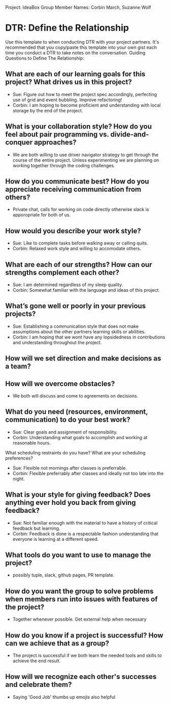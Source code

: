 Project: IdeaBox
Group Member Names: Corbin March, Suzanne Wolf

# DTR: Define the Relationship
Use this template to when conducting DTR with your project partners. It's recommended that you copy/paste this template into your own gist each time you conduct a DTR to take notes on the conversation.
Guiding Questions to Define The Relationship:

## What are each of our learning goals for this project? What drives us in this project?
* Sue: Figure out how to meet the project spec accordingly, perfecting use of grid and event bubbling. Improve refactoring!
* Corbin: I am hoping to become proficient and understanding with local storage by the end of the project.

## What is your collaboration style? How do you feel about pair programming vs. divide-and-conquer approaches?
* We are both willing to use driver navigator strategy to get through the course of the entire project. Unless experimenting we are planning on working together through the coding challenges.

## How do you communicate best? How do you appreciate receiving communication from others?
* Private chat, calls for working on code directly otherwise slack is apporopriate for both of us.
 
 
## How would you describe your work style?
* Sue: Like to complete tasks before walking away or calling quits.
* Corbin: Relaxed work style and willing to accomodate others.


## What are each of our strengths? How can our strengths complement each other?
* Sue: I am determined regardless of my sleep quality.
* Corbin: Somewhat familiar with the language and ideas of this project.


## What’s gone well or poorly in your previous projects?
* Sue: Establishing a communication style that does not make assumptions about the other partners learning skills or abilities.
* Corbin: I am hoping that we wont have any lopsidedness in contributions and understanding throughout the project.


## How will we set direction and make decisions as a team?
## How will we overcome obstacles?
* We both will discuss and come to agreements on decisions.



## What do you need (resources, environment, communication) to do your best work?
* Sue: Clear goals and assignment of responsibility. 
* Corbin: Understanding what goals to accomplish and working at reasonable hours.

What scheduling restraints do you have? What are your scheduling preferences?
* Sue: Flexible not mornings after classes is preferrable.
* Corbin: Flexible preferrably after classes and ideally not too late into the night.


## What is your style for giving feedback? Does anything ever hold you back from giving feedback?
* Sue: Not familiar enough with the material to have a history of critical feedback but learning.
* Corbin: Feedback is done is a respectable fashion understanding that everyone is learning at a different speed.

## What tools do you want to use to manage the project?
* possibly tuple, slack, github pages, PR template.

## How do you want the group to solve problems when members run into issues with features of the project?
* Together whenever possible. Get external help when necessary


## How do you know if a project is successful? How can we achieve that as a group?
* The project is successful if we both learn the needed tools and skills to achieve the end result.


## How will we recognize each other's successes and celebrate them?
* Saying 'Good Job' thumbs up emojis also helpful

